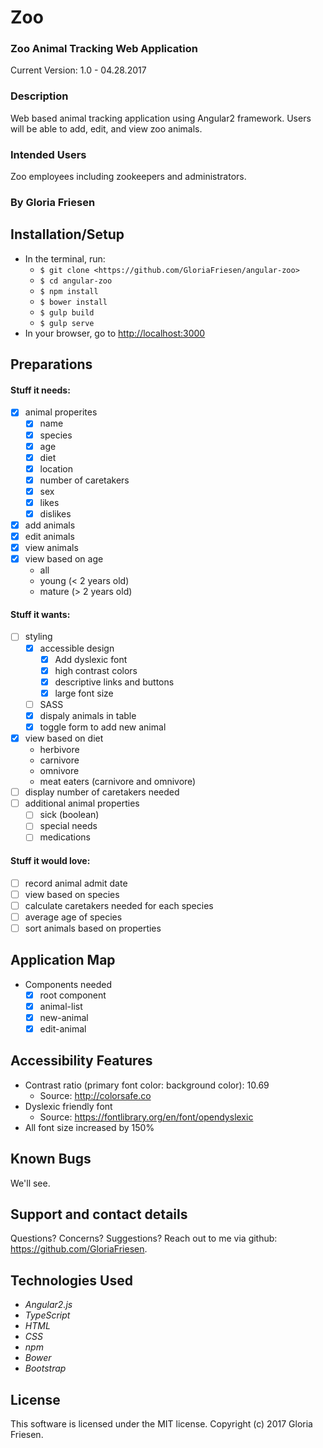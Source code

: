# Zoo
### Zoo Animal Tracking Web Application
Current Version: 1.0 - 04.28.2017

### Description

Web based animal tracking application using Angular2 framework. Users will be able to add, edit, and view zoo animals.

### Intended Users

Zoo employees including zookeepers  and administrators.

### By Gloria Friesen

## Installation/Setup

* In the terminal, run:
  * `$ git clone <https://github.com/GloriaFriesen/angular-zoo>`
  * `$ cd angular-zoo`
  * `$ npm install`
  * `$ bower install`
  * `$ gulp build`
  * `$ gulp serve`
* In your browser, go to [http://localhost:3000](http://localhost:3000)

## Preparations

#### Stuff it needs:
- [x] animal properites
  - [x] name
  - [x] species
  - [x] age
  - [x] diet
  - [x] location
  - [x] number of caretakers
  - [x] sex
  - [x] likes
  - [x] dislikes
- [x] add animals
- [x] edit animals
- [x] view animals
- [x] view based on age
  - all
  - young (< 2 years old)
  - mature (> 2 years old)

#### Stuff it wants:
- [ ] styling
  - [x] accessible design
    - [x] Add dyslexic font
    - [x] high contrast colors
    - [x] descriptive links and buttons
    - [x] large font size
  - [ ] SASS
  - [x] dispaly animals in table
  - [x] toggle form to add new animal
- [x] view based on diet
  - herbivore
  - carnivore
  - omnivore
  - meat eaters (carnivore and omnivore)
- [ ] display number of caretakers needed
- [ ] additional animal properties
  - [ ] sick (boolean)
  - [ ] special needs
  - [ ] medications

#### Stuff it would love:
- [ ] record animal admit date
- [ ] view based on species
- [ ] calculate caretakers needed for each species
- [ ] average age of species
- [ ] sort animals based on properties

## Application Map
* Components needed
  - [x] root component
  - [x] animal-list
  - [x] new-animal
  - [x] edit-animal

## Accessibility Features
* Contrast ratio (primary font color: background color): 10.69
  * Source: <http://colorsafe.co>
* Dyslexic friendly font
  * Source: <https://fontlibrary.org/en/font/opendyslexic>
* All font size increased by 150%

## Known Bugs
We'll see.

## Support and contact details
Questions? Concerns? Suggestions? Reach out to me via github: <https://github.com/GloriaFriesen>.

## Technologies Used
* _Angular2.js_
* _TypeScript_
* _HTML_
* _CSS_
* _npm_
* _Bower_
* _Bootstrap_

## License
This software is licensed under the MIT license.
Copyright (c) 2017 Gloria Friesen.
